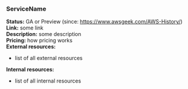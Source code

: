 ### ServiceName

**Status:** GA or Preview (since: https://www.awsgeek.com/AWS-History/)  
**Link:** some link  
**Description:** some description  
**Pricing:** how pricing works  
**External resources:** 
* list of all external resources
  
**Internal resources:**
* list of all internal resources